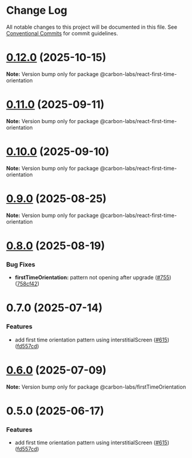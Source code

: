 # Change Log

All notable changes to this project will be documented in this file.
See [Conventional Commits](https://conventionalcommits.org) for commit guidelines.

# [0.12.0](https://github.com/carbon-design-system/carbon-labs/compare/@carbon-labs/react-first-time-orientation@0.11.0...@carbon-labs/react-first-time-orientation@0.12.0) (2025-10-15)

**Note:** Version bump only for package @carbon-labs/react-first-time-orientation





# [0.11.0](https://github.com/carbon-design-system/carbon-labs/compare/@carbon-labs/react-first-time-orientation@0.10.0...@carbon-labs/react-first-time-orientation@0.11.0) (2025-09-11)

**Note:** Version bump only for package @carbon-labs/react-first-time-orientation





# [0.10.0](https://github.com/carbon-design-system/carbon-labs/compare/@carbon-labs/react-first-time-orientation@0.9.0...@carbon-labs/react-first-time-orientation@0.10.0) (2025-09-10)

**Note:** Version bump only for package @carbon-labs/react-first-time-orientation





# [0.9.0](https://github.com/carbon-design-system/carbon-labs/compare/@carbon-labs/react-first-time-orientation@0.8.0...@carbon-labs/react-first-time-orientation@0.9.0) (2025-08-25)

**Note:** Version bump only for package @carbon-labs/react-first-time-orientation





# [0.8.0](https://github.com/carbon-design-system/carbon-labs/compare/@carbon-labs/react-first-time-orientation@0.7.0...@carbon-labs/react-first-time-orientation@0.8.0) (2025-08-19)


### Bug Fixes

* **firstTimeOrientation:** pattern not opening after upgrade ([#755](https://github.com/carbon-design-system/carbon-labs/issues/755)) ([758cf42](https://github.com/carbon-design-system/carbon-labs/commit/758cf4239902206b72cb9e098a94f140bdb0d4d2))





# 0.7.0 (2025-07-14)


### Features

* add first time orientation pattern using interstitialScreen ([#615](https://github.com/carbon-design-system/carbon-labs/issues/615)) ([fd557cd](https://github.com/carbon-design-system/carbon-labs/commit/fd557cd54183b772acd01509a442dce7ab995610))





# [0.6.0](https://github.com/carbon-design-system/carbon-labs/compare/@carbon-labs/firstTimeOrientation@0.5.0...@carbon-labs/firstTimeOrientation@0.6.0) (2025-07-09)

**Note:** Version bump only for package @carbon-labs/firstTimeOrientation





# 0.5.0 (2025-06-17)


### Features

* add first time orientation pattern using interstitialScreen ([#615](https://github.com/carbon-design-system/carbon-labs/issues/615)) ([fd557cd](https://github.com/carbon-design-system/carbon-labs/commit/fd557cd54183b772acd01509a442dce7ab995610))
